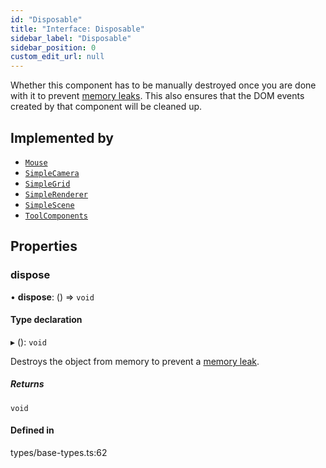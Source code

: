 ```yaml
---
id: "Disposable"
title: "Interface: Disposable"
sidebar_label: "Disposable"
sidebar_position: 0
custom_edit_url: null
---
```


Whether this component has to be manually destroyed once you are done with
it to prevent
[memory leaks](https://threejs.org/docs/#manual/en/introduction/How-to-dispose-of-objects).
This also ensures that the DOM events created by that component will be
cleaned up.

## Implemented by

- [`Mouse`](../classes/Mouse.md)
- [`SimpleCamera`](../classes/SimpleCamera.md)
- [`SimpleGrid`](../classes/SimpleGrid.md)
- [`SimpleRenderer`](../classes/SimpleRenderer.md)
- [`SimpleScene`](../classes/SimpleScene.md)
- [`ToolComponents`](../classes/ToolComponents.md)

## Properties

### dispose

• **dispose**: () => `void`

#### Type declaration

▸ (): `void`

Destroys the object from memory to prevent a
[memory leak](https://threejs.org/docs/#manual/en/introduction/How-to-dispose-of-objects).

##### Returns

`void`

#### Defined in

types/base-types.ts:62
